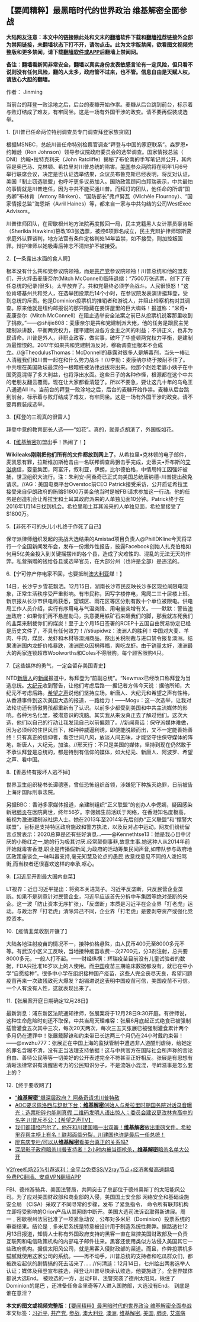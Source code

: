  <h2>【要闻精粹】最黑暗时代的世界政治 维基解密全面参战</h2> <p class="notice"><b>大陆网友注意：本文中的链接除此处和文末的<a href="https://github.com/bannedbook/fanqiang" >翻墙</a>软件下载和<a href="https://github.com/killgcd/justmysocks/blob/master/README.md">翻墙推荐</a>链接外全部为禁网链接，未翻墙状态下打不开，请勿点击。此为文字版禁闻，欲看图文视频完整版和更多禁闻，请下载<a href="https://github.com/bannedbook/fanqiang">翻墙软件或APP</a>后翻墙上禁闻网。</p><p>备注：翻墙看新闻非常安全，翻墙以真实身份发表敏感言论有一定风险，但只看不说则没有任何风险，翻的人太多，政府管不过来，也不管。信息自由是天赋人权，请放心大胆的翻墙。</b></p>  <div class="entry"> <p>作者： Jinming</p> <p id="summary">当前台的拜登一败涂地之后，后台的麦糠开始作祟。麦糠从后台跳到前台，标示着与败灯结成了难友，有牢同坐。这是一场有外国干涉的政变。请不要再假装成选举。</p> <p>1.【川普已任命两位特别调查员专门调查拜登家族贪腐】</p> <p>根据MSNBC，总统川普任命特别检察官调查“拜登与中国的家庭联系”。森罗恩•约翰逊（Ron Johnson）领导参议院政府委员会的选举调查。国家情报总监（ DNI）约翰•拉特克利夫（John Ratcliffe）揭秘了布伦南的手写笔记并公开，其内容是奥巴马、克林顿、希拉里对川普总统的陷害。<a href="https://www.bannedbook.org/bnews/tag/%e7%be%8e%e5%9b%bd/" class="st_tag internal_tag" rel="tag" title="标签 美国 下的日志">美国</a>参众两院将在明年1月6号举行联席会议，决定是否认证选举结果，众议员布鲁克斯已经表明，将反对认证，美国「制止窃选联盟」也呼吁更多议员加入。国防政策顾问白邦瑞表示，中共最怕的事情就是川普连任，因为中共不能买通川普。而拜灯的团队，他任命的所谓“国务卿”布林肯（Antony Blinken）、“国防部长”弗卢努瓦（Michèle Flournoy）、“国家情报总监”海恩斯（Avril Haines）等，都来自一家与中共勾结的公司WestExec Advisors。</p> <p>川普律师团队，在密歇根州地方法院再度搬回一局，民主党籍黑人女计票员豪肯斯（Sherikia Hawkins)篡改193张选票，被控6项罪名成立，民主党辩护律师琼斯要求庭外认罪谈判，地方法官有条件定格判处14年监禁，如不接受，则加控叛国罪。辩护律师以她吸毒后神志不清辩护不被接受。</p> <p>2.【一条露出水面的食人鳄】</p> <p>根本没有什么共和党参议院领袖，而是<a href="https://www.bannedbook.org/bnews/tag/%e5%85%b1%e4%ba%a7%e5%85%9a/" class="st_tag internal_tag" rel="tag" title="标签 共产党 下的日志">共产党</a>参议院领袖！川普总统和他的盟友们，开火抨击麦康奈尔(Mitch McConnell)临阵退缩：“7500万张选票，创下了在任总统的纪录(很多)。太早放弃了。共和党最终必须学会战斗。人民很愤怒！”这位肯塔基州共和党人，在选举团投票后14个小时，在参议院发表演讲挺拜登，受到总统的斥责。他是Dominion投票机的推销者和游说人，并阻止检察机构对其调查。原来他就是纽约邮报说的那只隐藏在姜饼屋里的巨大蜘蛛！报道称：“米奇•麦康奈尔（Mitch McConnell）在阻止选举安全法案之前已从投票机说客那里收到了捐款。”——@shijie808：麦康奈尔是共和党建制派大佬，他的任务是跟民主党建制派讲数，平衡两党权力，摆平建制派各方金主之间的利益；不讲正义，也非为民请命。川普是外人，非职业政客，做实事，破坏了华盛顿两党权力平衡，是建制派最憎恨的。2017年如果共和党建制派反对，穆勒调查组根本不会成立。//@TheodulusThomas：McDonnell的暴露对很多人是解毒剂，当头一棒让人清醒我们和川普一起在和什么势力战斗！///李劼：麦康纳尔终于按耐不住了。中共埋在美国政坛最深的一根暗桩被法律战拔将出来。他那个赵姓老婆小姨子在中国究竟混得了多大利益，也将浮出水面。这些日子的各种作怪，根源都在这个中共的老朋友翻云覆雨。现在让大家都看清楚了。所以不要急，要让这几十年的乌龟王八通通All in。当前台的拜登一败涂地之后，后台的麦糠开始作祟。麦糠从后台跳到前台，标示着与败灯结成了难友，有牢同坐。这是一场有外国干涉的政变。请不要再假装成选举。</p>  <p>3.【拜登的三观真的很雷人】</p> <p>拜登中意的教育部长人选——“如花”。真的，就差点胡渣了，外国版如花。</p> <p>4.【<a href="https://www.bannedbook.org/bnews/tag/%e7%bb%b4%e5%9f%ba%e8%a7%a3%e5%af%86/" class="st_tag internal_tag" rel="tag" title="标签 维基解密 下的日志">维基解密</a>加盟出手！热闹了！】</p> <p><strong>Wikileaks刚刚把他们所有的文件都放到网上了</strong>。从希拉里•克林顿的电子邮件，麦凯恩有罪，拉斯维加斯枪击由一名联邦调查局狙击手完成，史蒂夫•乔布斯的<a href="https://www.bannedbook.org/bnews/tag/%e8%89%be%e6%bb%8b%e7%97%85/" class="st_tag internal_tag" rel="tag" title="标签 艾滋病 下的日志">艾滋病</a>信，娈童集团，阿富汗，叙利亚，伊朗，比尔德伯格，中情局特工因强奸被捕，世卫组织大流行。注：朱利安-阿桑奇已正式向美国总统唐纳德-川普提出赦免请求。//AG：美国电商平台Overstoc前CEO Patrick接受采访，公开质证希拉里接受来自伊朗政府的贿赂$1800万美金他当时是被FBI请求参加这一行动。他的任务是创造机会让希拉里和土耳其政府派来的人单独见面10分钟。Patrick终于在2016年1月14日找到机会。希拉里和土耳其派来的人单独见面，希拉里接受了$1800万。</p> <p>5.【非死不可的头儿小扎终于作死了自己】</p> <p>保守派律师组织发起的挑战大选结果的Amistad项目负责人@PhillDKline今天将举行一个全国新闻发布会，发布一份爆炸性报告，披露Facebook创始人扎克伯格如何用5亿美金投入到关键摇摆州的各个县，造成了灾难性的、混乱的无法无天的作弊。私营捐赠的钱给各县或选举官员，在大部分州（也许是全部）是违法的。</p> <p>6.【宁可停产停电家不回，也要抵制<a href="https://www.bannedbook.org/bnews/tag/%e6%be%b3%e5%a4%a7%e5%88%a9%e4%ba%9a/" class="st_tag internal_tag" rel="tag" title="标签 澳大利亚 下的日志">澳大利亚</a>煤！】</p>  <p>14日，长沙宁乡雪花飘洒。12月15日，湖南长沙市民反映长沙多区现拉闸限电现象，正常生活秩序受严重影响。有市民称，因写字楼停电，需爬二三十层楼上班。新京报从长沙市供电局获悉，望城区、雨花区等区分别有数十个单位被限电。供电局工作人员介绍，实行有序用电与气温突降、用电量突增有关。——默默：警告<a href="https://www.bannedbook.org/bnews/tag/%e6%be%b3%e6%b4%b2/" class="st_tag internal_tag" rel="tag" title="标签 澳洲 下的日志">澳洲</a>政府：如果你们再不悬崖勒马，执意要用铁矿石来砸我们的脚，那我就冻死我们的韭菜来制裁你们的煤炭！至于上个月15日签署的RCEP十五国自由贸易协定已经是历史文件了，不具有任何效力！//stiupidwz：澳洲人的胜利！中国对大麦、羊肉、牛肉，煤炭、龙虾和木材等澳洲商品，祭出关税制裁与进口禁令报复澳洲。结果澳洲国内龙虾价格暴跌，澳洲民众因祸得福，爽吃龙虾。由于销量太好，澳洲最大的两家连锁超市Woolworths和Coles不得限购。每个顾客限购4只。</p> <p>7.【这些媒体的勇气，一定会留存美国青史】</p> <p>NTD<span class='wp_keywordlink_affiliate'><a href="https://www.ntdtv.com/" title="新唐人">新唐人</a></span>的<span class='wp_keywordlink_affiliate'><a href="https://www.bannedbook.org/" title="新闻">新闻</a></span>报道中，称拜登为“前副总统”。“Newmax已经改口称拜登为当选总统。<span class='wp_keywordlink_affiliate'><a href="http://www.epochtimes.com/" title="大纪元" target="_blank">大纪元</a></span>收到警告，让他们考虑后路&#8212;-据记者方伟今天说：据他所知，大纪元不考虑后路。<span class='wp_keywordlink_affiliate'><a href="https://www.soundofhope.org" title="希望之声" target="_blank">希望之声</a></span>说他们坚持立场。新唐人、大纪元和希望之声有性格，从香港事件到这次美国大选的报道，一路给力！——Mogu：这一次选举，让我对法轮功还有骄傲男孩都重新有了认识。以前多少都受到美国和中共主流媒体的影响。各种污名化里，被潜意识的洗脑。其实我从来没真正去了解过他们。这次大选，他们以自己的行动让我发现自己以前偏颇了。//新闻真话：保守派媒体难做，因为必须经的住世风日下，和种种威逼利诱，即便能脱颖而出，又不一定能善始善终！只有真正的信仰者，看空世间八风，放淡人间五味，才能坚守住保守媒体的阵地，新唐人，大纪元，加油。//邢天行：不只是美国的媒体，坚持到现在仍然敢于不承认拜登是总统的，都是特别有信仰的媒体，如大纪元、新唐人、阿波罗、希望之声、看中国。</p> <p>8.【善恶终有报坏人逃不掉】</p> <p>世界卫生组织秘书长谭德塞，曾任恐怖组织首领，涉嫌犯下种族灭绝罪，日前被告上海牙国际刑事法院。</p> <p>另据BBC：香港多家媒体报道，亲建制组织“正义联盟”的创办人李偲嫣，疑因感染新冠<a href="https://www.bannedbook.org/bnews/tag/%e8%82%ba%e7%82%8e/" class="st_tag internal_tag" rel="tag" title="标签 肺炎 下的日志">肺炎</a>在医院离世，终年56岁。李偲嫣生前活跃于网络，在香港知名度极高，被视为激进建制派社运人士。她在2013年至2014年先后创办“正义联盟”和“撑警大联盟”，目标是支持特区政府施政和警方执法，以及反对占中运动。网友们纷纷留言点赞表示：2020总算是还有些好消息&#8230;——@Kennethtse13：她是我心目中讨厌的小粉红之一,她的行为极其讨厌.经常颠倒事非,故意生事.她这种人从2014年前开始就毒害香港,职业是传播假新闻,为政府的活动筹集民间声音,如带队参与政府地区政策座谈会,一味叫嚣支持,毫无知慧及论点的愚民.故意找意见不同的人泼妇骂街,而当权者还很喜欢这样的奉承,呕心。</p> <p>9.【<a href="https://www.bannedbook.org/bnews/tag/%e4%b9%a0%e8%bf%91%e5%b9%b3/" class="st_tag internal_tag" rel="tag" title="标签 习近平 下的日志">习近平</a>开割最大国内韭菜】</p>  <p>LT视界：近日习近平提出：将资本关进笼子。习近平反垄断，只反民营企业垄断。如果不是刻意针对民营企业，习近平应该首先分拆中车集团等绝对垄断的央企。这一波「防止资本无序扩张」、「反垄断」本质是习近平在企业界「打老虎」运动。与政治界「打老虎」清除异己不同，企业界「打老虎」是要剥夺资产或强化党控资本。</p> <p>10.【疫情韭菜收割开镰了】</p> <p>大陆各地注射疫苗的情况不一，接种价格悬殊，由人民币400元至8000多元不等。有武汉小区义工反映，当地接种疫苗收费一次2700元，分3剂注射，总共要8000多元，一般人打不起。——财经纵横：辉瑞疫苗目前没有儿童试验者的数据，FDA只批准16岁以上的人使用。而<span class='wp_keywordlink_affiliate'><a href="https://www.bannedbook.org/" title="中国" target="_blank">中国</a></span>疫苗三期临床数据都没有，就已在中小学“自愿接种”。很多中小学在组织接种国产疫苗，这些人完全丧尽天良，希望问题疫苗再来一次致残致死大爆发？胡锡进说这表明中国疫苗可信，美国疫苗不可信。一个人有没有人性，这就表现出来了。</p> <p>11.【张展案开庭日期确定12月28日】</p> <p>最新消息：浦东新区法院通知律师，张展案将于12月28日9:30开庭。有律师说，这种生命危险时刻还不取保，中共当局天理难容：张展6月底起正式绝食已被强制插管灌食五次其中三次，每次20天两次，每次三五天张展已被强制灌食累计两个多月仍在遭罪中！张展戴脚镣和约束带已长达两三个月仍在24小时戴约束带！——@xwzhu777：张展正在中国上海的监狱管制中遭遇非人道酷刑虐待，给她定的罪名含糊不清，没有正当法理支持依据！这与中共官方在国际社会所声称的言论自由、善待公民等等一切美好的公开表述完全不符甚至正好相反。张展是有思想有清晰法律常识有清醒思考力的公民知识分子，不是流氓小混混，寻衅滋事是怎么套上的？</p> <p>12.【终于要收网了】</p> <ul class='op-related-articles' title='相关阅读'> <li><a href='https://www.bannedbook.org/bnews/bannedvideo/20201217/1449528.html' target='_blank'>“<b>维基解密</b>”爆深层政府？ 阿桑奇请求川普特赦</a></li> <li><a href='https://www.bannedbook.org/bnews/cbnews/20201217/1449411.html' target='_blank'>AOC要求佩洛西与舒默下台；<b>维基解密</b>创始人与希拉里时期国务院对话录音曝光；选票粉碎也能判真假  二维码发明人语出惊人；委员会建议更改林肯高中的名字 川普斥不公；【希望之声TV】</a></li> <li><a href='https://www.bannedbook.org/bnews/cbnews/20201216/1448536.html' target='_blank'>我们都错怪巴尔了，他在和川建国唱一出双簧！<b>维基解密</b>放出重磅文件，希拉里乔帮主榜上有名！联邦面临分裂，川建国也许是最后一任总统！</a></li> <li><a href='https://www.bannedbook.org/bnews/taiwannews/20200830/1387993.html' target='_blank'>廖东庆专栏/可以从<b>维基解密</b>看美台真正的关系吗?</a></li> <li><a href='https://www.bannedbook.org/bnews/comments/20200726/1372032.html' target='_blank'>深层影子政府暗杀川普支持者！2小时内被当街枪杀，<b>维基解密</b>暗杀名单大公开</a></li> </ul> <p class="texttj"> <a href="https://www.bannedbook.org/forum23/topic22702.html" target="_blank">V2free机场25%引荐返利：全平台免费SS/V2ray节点+经济套餐高速翻墙</a><br/> <a href="https://github.com/bannedbook/fanqiang/wiki/%E7%A6%81%E9%97%BB%E7%BD%91%E5%AE%89%E5%8D%93%E7%BF%BB%E5%A2%99%E6%96%B0%E9%97%BBAPP" target="_blank">免费PC翻墙、安卓VPN翻墙APP</a></p><p>FBI、德州游骑兵、美国法警局，共同突击了总部位于德州奥斯丁的太阳能风公司。为了应对美国财政部和商业部的入侵，美国国土安全部 网络安全和基础设施安全局 （CISA）采取了不同寻常的步骤，发布 了紧急指令， 命令所有联邦机构立即将受影响的Orion产品从其网络中断开。美国大选司法诉讼取得新进展。周一﹐密歇根州法官批准了一项紧急动议﹐公布对多米尼（Dominion）投票系统的审查结果。结论是﹐多米尼系统是特意被设计用于制造系统性舞弊。据路透社12月13日报道，知情人士称有外国政府支持的黑客一直在监控美国财政部及一负责互联网和电信政策机构的内部电子邮件往来。黑客还使用类似方法侵入美国其它一些政府机构。据信太阳风公司，就是黑客入侵财政部的渠道。而且，作弊投票机多猫腻就使用这家公司的系统。——再不动手，川普总统的支持者和吃瓜群众们，都被跌宕起伏的剧情搞的死去活来了……//何清涟：12月14日，七州给出两套选举人认证；媒体及拜登宣布胜选，拜登让川普尽快承认败选，他要施政了。全世界媒体都说大选End。 被败选的一方，出动FBI、法警突袭了德州太阳风，揪住了Dominion的尾巴 ，还准备任命金里奇等7人进入国防部，大选没有End。 到底是谁在意淫？</p> <a name='sharetosocial'></a>       <div><b>本文的图文或视频完整版</b>：<a href='https://www.bannedbook.org/bnews/comments/20201217/1449604.html'>【要闻精粹】最黑暗时代的世界政治 维基解密全面参战</a></div>  </div><!--END ENTRY--> <div class="postfooter"> <div>本文标签：<a href="https://www.bannedbook.org/bnews/tag/%e4%b9%a0%e8%bf%91%e5%b9%b3/" rel="tag">习近平</a>, <a href="https://www.bannedbook.org/bnews/tag/%e5%85%b1%e4%ba%a7%e5%85%9a/" rel="tag">共产党</a>, <a href="https://www.bannedbook.org/bnews/tag/%e5%8f%82%e6%88%98/" rel="tag">参战</a>, <a href="https://www.bannedbook.org/bnews/tag/%e6%be%b3%e5%a4%a7%e5%88%a9%e4%ba%9a/" rel="tag">澳大利亚</a>, <a href="https://www.bannedbook.org/bnews/tag/%e6%be%b3%e6%b4%b2/" rel="tag">澳洲</a>, <a href="https://www.bannedbook.org/bnews/tag/%e7%bb%b4%e5%9f%ba%e8%a7%a3%e5%af%86/" rel="tag">维基解密</a>, <a href="https://www.bannedbook.org/bnews/tag/%e7%be%8e%e5%9b%bd/" rel="tag">美国</a>, <a href="https://www.bannedbook.org/bnews/tag/%e8%82%ba%e7%82%8e/" rel="tag">肺炎</a>, <a href="https://www.bannedbook.org/bnews/tag/%e8%89%be%e6%bb%8b%e7%97%85/" rel="tag">艾滋病</a></div>  </div><!--END POSTFOOTER--> 